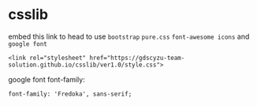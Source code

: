 
# csslib

embed this link to head to use ```bootstrap``` ```pure.css``` ```font-awesome icons``` and ```google font```
```
<link rel="stylesheet" href="https://gdscyzu-team-solution.github.io/csslib/ver1.0/style.css">
```
google font font-family:
```
font-family: 'Fredoka', sans-serif;
```
